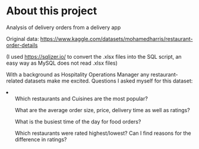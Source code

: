 <h1> About this project</h1>

Analysis of delivery orders from a delivery app

Original data:
https://www.kaggle.com/datasets/mohamedharris/restaurant-order-details

(I used https://sqlizer.io/ to convert the .xlsx files into the SQL script, an easy way as MySQL does not read .xlsx files)

With a background as Hospitality Operations Manager any restaurant-related datasets make me excited.
Questions I asked myself for this dataset:
<li>
  <ul>Which restaurants and Cuisines are the most popular?</ul>
  <ul>What are the average order size, price, delivery time as well as ratings?</ul>
  <ul>What is the busiest time of the day for food orders?</ul>
  <ul>Which restaurants were rated highest/lowest? Can I find reasons for the difference in ratings?</ul>
</li>


